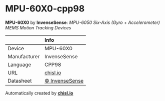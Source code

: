 # MPU-60X0-cpp98

**MPU-60X0** by **InvenseSense**: *MPU-6050 Six-Axis (Gyro + Accelerometer) MEMS Motion Tracking Devices*

|              | Info                         |
|:-------------|:-----------------------------|
| Device       | MPU-60X0                        |
| Manufacturer | InvenseSense |
| Language     | CPP98 |
| URL          | [chisl.io](https://chisl.io/v/MPU-60X0?t=cpp&r=98) |
| Datasheet    | [&copy; InvenseSense](https://store.invensense.com/datasheets/invensense/MPU-6050_DataSheet_V3%204.pdf) |

Automatically created by **[chisl.io](https://chisl.io)**
